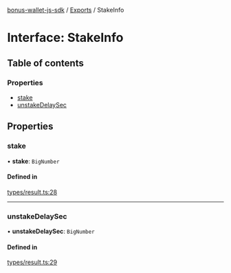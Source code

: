 [bonus-wallet-js-sdk](../README.md) / [Exports](../modules.md) / StakeInfo

# Interface: StakeInfo

## Table of contents

### Properties

- [stake](StakeInfo.md#stake)
- [unstakeDelaySec](StakeInfo.md#unstakedelaysec)

## Properties

### stake

• **stake**: `BigNumber`

#### Defined in

[types/result.ts:28](https://github.com/study-core/bonus-wallet-js-sdk/blob/030b2aa/src/types/result.ts#L28)

___

### unstakeDelaySec

• **unstakeDelaySec**: `BigNumber`

#### Defined in

[types/result.ts:29](https://github.com/study-core/bonus-wallet-js-sdk/blob/030b2aa/src/types/result.ts#L29)
